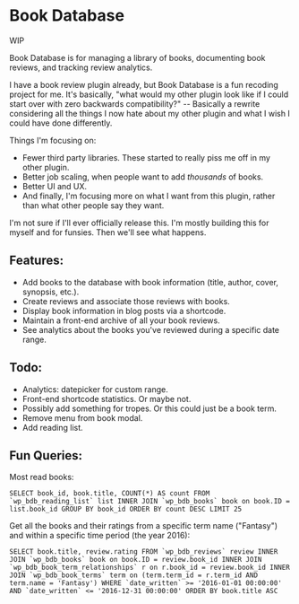 # Book Database

WIP

Book Database is for managing a library of books, documenting book reviews, and tracking review analytics.

I have a book review plugin already, but Book Database is a fun recoding project for me. It's basically, "what would my other plugin look like if I could start over with zero backwards compatibility?" -- Basically a rewrite considering all the things I now hate about my other plugin and what I wish I could have done differently.

Things I'm focusing on:

* Fewer third party libraries. These started to really piss me off in my other plugin.
* Better job scaling, when people want to add *thousands* of books.
* Better UI and UX.
* And finally, I'm focusing more on what I want from this plugin, rather than what other people say they want.

I'm not sure if I'll ever officially release this. I'm mostly building this for myself and for funsies. Then we'll see what happens.

## Features:

* Add books to the database with book information (title, author, cover, synopsis, etc.).
* Create reviews and associate those reviews with books.
* Display book information in blog posts via a shortcode.
* Maintain a front-end archive of all your book reviews.
* See analytics about the books you've reviewed during a specific date range.

## Todo:

* Analytics: datepicker for custom range.
* Front-end shortcode statistics. Or maybe not.
* Possibly add something for tropes. Or this could just be a book term.
* Remove menu from book modal.
* Add reading list.

## Fun Queries:

Most read books:

```
SELECT book_id, book.title, COUNT(*) AS count FROM `wp_bdb_reading_list` list INNER JOIN `wp_bdb_books` book on book.ID = list.book_id GROUP BY book_id ORDER BY count DESC LIMIT 25
```

Get all the books and their ratings from a specific term name ("Fantasy") and within a specific time period (the year 2016):

```
SELECT book.title, review.rating FROM `wp_bdb_reviews` review INNER JOIN `wp_bdb_books` book on book.ID = review.book_id INNER JOIN `wp_bdb_book_term_relationships` r on r.book_id = review.book_id INNER JOIN `wp_bdb_book_terms` term on (term.term_id = r.term_id AND term.name = 'Fantasy') WHERE `date_written` >= '2016-01-01 00:00:00' AND `date_written` <= '2016-12-31 00:00:00' ORDER BY book.title ASC
```